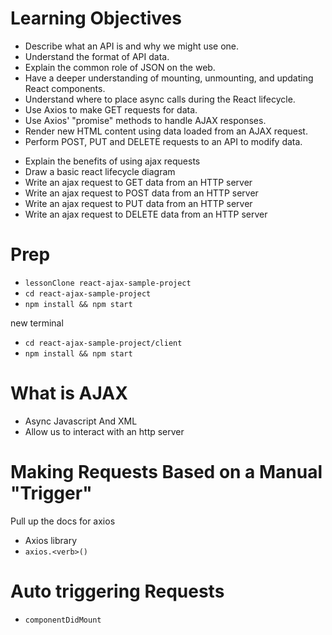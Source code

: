 # Learning Objectives

- Describe what an API is and why we might use one.
- Understand the format of API data.
- Explain the common role of JSON on the web.
- Have a deeper understanding of mounting, unmounting, and updating React components.
- Understand where to place async calls during the React lifecycle.
- Use Axios to make GET requests for data.
- Use Axios' "promise" methods to handle AJAX responses.
- Render new HTML content using data loaded from an AJAX request.
- Perform POST, PUT and DELETE requests to an API to modify data.

* Explain the benefits of using ajax requests
* Draw a basic react lifecycle diagram
* Write an ajax request to GET data from an HTTP server
* Write an ajax request to POST data from an HTTP server
* Write an ajax request to PUT data from an HTTP server
* Write an ajax request to DELETE data from an HTTP server

# Prep

* `lessonClone react-ajax-sample-project`
* `cd react-ajax-sample-project`
* `npm install && npm start`

new terminal

* `cd react-ajax-sample-project/client`
* `npm install && npm start`

# What is AJAX

* Async Javascript And XML
* Allow us to interact with an http server

# Making Requests Based on a Manual "Trigger"

Pull up the docs for axios

* Axios library
* `axios.<verb>()`

# Auto triggering Requests

* `componentDidMount`
